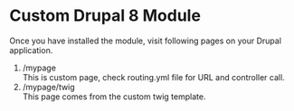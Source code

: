 # Custom Drupal 8 Module

Once you have installed the module, visit following pages on your Drupal application.
1) /mypage  
  This is custom page, check routing.yml file for URL and controller call. 
2) /mypage/twig  
   This page comes from the custom twig template.  
